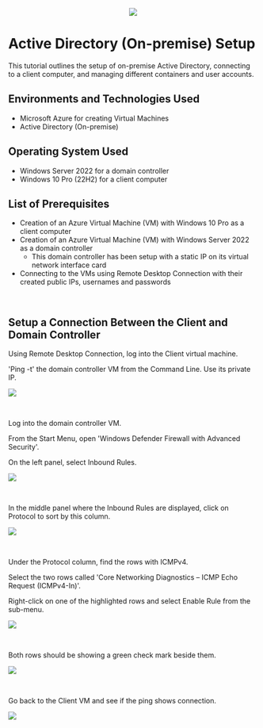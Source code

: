 <p align="center">
<img src="https://github.com/darrylbartlett/configure-ad/assets/159499839/0ef3d6a9-abb7-490b-aab1-b19002987fd4"/>
</p>

<h1>Active Directory (On-premise) Setup</h1>
This tutorial outlines the setup of on-premise Active Directory, connecting to a client computer, and managing different containers and user accounts.<br />


<h2>Environments and Technologies Used</h2>

- Microsoft Azure for creating Virtual Machines
- Active Directory (On-premise)

<h2>Operating System Used</h2>

- Windows Server 2022 for a domain controller
- Windows 10 Pro (22H2) for a client computer

<h2>List of Prerequisites</h2>

- Creation of an Azure Virtual Machine (VM) with Windows 10 Pro as a client computer
- Creation of an Azure Virtual Machine (VM) with Windows Server 2022 as a domain controller
    - This domain controller has been setup with a static IP on its virtual network interface card
- Connecting to the VMs using Remote Desktop Connection with their created public IPs, usernames and passwords
<br />

<h2>Setup a Connection Between the Client and Domain Controller</h2>

<p>Using Remote Desktop Connection, log into the Client virtual machine.</p>
<p>'Ping -t' the domain controller VM from the Command Line. Use its private IP.</p>
<p>
<img src="https://github.com/darrylbartlett/configure-ad/assets/159499839/c595fc7d-d1f6-431e-a955-d2c83c9b3895"/>
</p>
<br />

<p>Log into the domain controller VM.</p>
<p>From the Start Menu, open 'Windows Defender Firewall with Advanced Security'.</p>
<p>On the left panel, select Inbound Rules.</p>
<p>
<img src="https://github.com/darrylbartlett/configure-ad/assets/159499839/c2e1c22a-3092-4ee8-9a96-7111c382f39b"/>
</p>
<br />

<p>In the middle panel where the Inbound Rules are displayed, click on Protocol to sort by this column.</p>
<p>
<img src="https://github.com/darrylbartlett/configure-ad/assets/159499839/c822edc5-b083-4ed9-891f-b412912c3fe7"/>
</p>
<br />

<p>Under the Protocol column, find the rows with ICMPv4.</p>
<p>Select the two rows called 'Core Networking Diagnostics – ICMP Echo Request (ICMPv4-In)'.</p>
<p>Right-click on one of the highlighted rows and select Enable Rule from the sub-menu.</p>
<p>
<img src="https://github.com/darrylbartlett/configure-ad/assets/159499839/e28a309d-ed58-4789-ba1e-8c3fe534796a"/>
</p>
<br />

<p>Both rows should be showing a green check mark beside them.</p>
<p>
<img src="https://github.com/darrylbartlett/configure-ad/assets/159499839/489725e3-ad11-4d32-af17-1f55634a7d78"/>
</p>
<br />

<p>Go back to the Client VM and see if the ping shows connection.</p>
<p>
<img src="https://github.com/darrylbartlett/configure-ad/assets/159499839/3680108d-e563-4406-a983-4b48fcd19a07"/>
</p>
<br />

